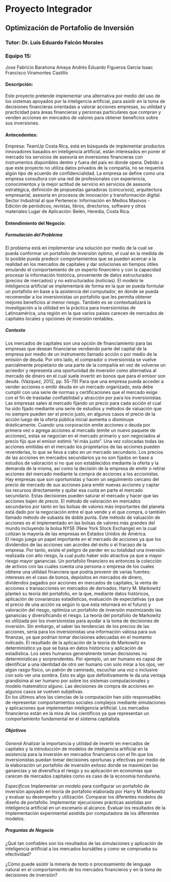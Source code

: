 # Proyecto Integrador
## Optimización de Portafolio de Inversión

### Tutor: Dr. Luis Eduardo Falcón Morales

### Equipo 15:
Jose Fabricio Barahona Amaya 
Andrés Eduardo Figueroa García 
Isaac Francisco Viramontes Castillo 

#### Descripción:
Este proyecto pretende implementar una alternativa por medio del uso de los sistemas apoyados por la inteligencia artificial, para asistir en la toma de decisiones financieras orientadas a valorar acciones empresas, su utilidad y practicidad para áreas financieras y personas particulares que compran y venden acciones en mercados de valores para obtener beneficios sobre sus inversiones. 

#### Antecedentes:
Empresa: TeamUp Costa Rica, está en búsqueda de implementar productos innovadores basados en inteligencia artificial, están interesados en poner el mercado los servicios de asesoría en inversiones financieras con instrumentos disponibles dentro y fuera del país en donde opera. Debido a que este proyecto no utiliza datos privados de la compañía, no se requerirá algún tipo de acuerdo de confidencialidad. La empresa se define como una empresa consultora con una red de profesionales con experiencia, conocimientos y la mejor actitud de servicio en servicios de asesoría estratégica, definición de propuestas ganadoras (concursos), arquitectura empresarial, asesoría en procesos de innovación y transformación digital. 
Sector Industrial al que Pertenece: Información en Medios Masivos - Edición de periódicos, revistas, libros, directorios, software y otros materiales 
Lugar de Aplicación: Belén, Heredia, Costa Rica. 

#### Entendimiento del Negocio:
##### Formulación del Problema 
El problema está en implementar una solución por medio de la cual se pueda conformar un portafolio de inversión óptimo, el cual en la medida de lo posible pueda predecir comportamientos que se pueden acercar a la realidad en los mercados de capitales y dar soluciones en tiempos útiles emulando el comportamiento de un experto financiero y con la capacidad procesar la información histórica, proveniente de datos estructurados (precios de mercados) y no estructurados (noticias). El modelo te inteligencia artificial se implementará de forma en la que se pueda formular un portafolio en base a la asistencia del computador, en donde se pueda recomendar a los inversionistas un portafolio que les permita obtener mejores beneficios al menor riesgo. También es se contextualizará la investigación a la utilidad en la práctica para inversionistas de Latinoamérica, una región en la que varios países carecen de mercados de capitales locales y opciones de inversión rentables. 

##### Contexto 
Los mercados de capitales son una opción de financiamiento para las empresas que desean financiarse vendiendo parte del capital de la empresa por medio de un instrumento llamado acción o por medio de la emisión de deuda. Por otro lado, el comprador o inversionista se vuelve parcialmente propietario de una parte de la compañía en vez de volverse un acreedor y representa una oportunidad de inversión como alternativa al mercado de dinero en el cual suele invertir en bonos que para el emisor son deuda. (Vázquez, 2012, pp. 55-79) 
Para que una empresa pueda acceder a vender acciones o emitir deuda en un mercado organizado, esta debe cumplir con una serie de normas y certificaciones que el mercado exige con el fin de trasladar confiabilidad y atracción por para los inversionistas. Las empresas salen al mercado fijando un precio para cada acción el cual ha sido fijado mediante una serie de estudios y métodos de valuación que no siempre pueden ser el precio justo, en algunos casos el precio de la acción luego de la oferta pública inicial aumenta o disminuye drásticamente. 
Cuando una corporación emite acciones o deuda por primera vez o agrega acciones al mercado (emite un nuevo paquete de acciones), estas se negocian en el mercado primario y son negociados al precio fijo que el emisor estimó “el más justo”. Una vez colocadas todas las acciones emitidas en el mercado los propietarios de las acciones pueden revenderlas, lo que se lleva a cabo en un mercado secundario. 
Los precios de las acciones en mercados secundarios ya no son fijados en base a estudios de valoración si no que son establecidos mediante la oferta y la demanda de la misma, así como la decisión de la empresa de emitir o retirar acciones del mercado mediante la compra de acciones a los accionistas. Hay empresas que son oportunistas y hacen un seguimiento cercano del precio de mercado de sus acciones para emitir nuevas acciones y captar los recursos directamente y quitar esa cuota en parte el mercado secundario. Estas decisiones pueden saturar el mercado y hacer que las acciones bajen de precio. 
El método de valoración en mercados secundarios por tanto en las bolsas de valores más importantes del planeta está dado por la negociación entre el que vende y el que compra, o también llamado método de subasta de doble punta. Este método de valuación de acciones es el implementado en las bolsas de valores más grandes del mundo incluyendo la bolsa NYSE (New York Stock Exchange) en la cual cotizan la mayoría de las empresas en Estados Unidos de América.  
El riesgo juega un papel importante en el mercado de acciones ya que los dividendos de las acciones van acordes del éxito o el fracaso de la empresa. Por tanto, existe el peligro de perder en su totalidad una inversión realizada con alto riesgo, la cual pudo haber sido atractiva ya que a mayor riesgo mayor ganancias. 
Un portafolio financiero es entonces la colección de activos con las cuales cuenta una persona o empresa de los cuales obtiene una utilidad financiera que podría provenir de varias fuentes: intereses en el caso de bonos, depósitos en mercados de dinero, dividendos pagados por acciones en mercados de capitales, la venta de acciones o transacciones en mercados de derivados. 
Harry M. Markowitz planteó su teoría del portafolio, en la que, mediante datos históricos, aplicación de covarianzas estadísticas, evaluación de expectativas (ya que el precio de una acción va según lo que esta retornará en el futuro) y valoración del riesgo, optimiza un portafolio de inversión maximizando las ganancias y diversificando el riesgo. 
La teoría del portafolio de Markowitz es utilizada por los inversionistas para ayudar a la toma de decisiones de inversión. Sin embargo, el saber las tendencias de los precios de las acciones, sería para los inversionistas una información valiosa para sus finanzas, ya que podrían tomar decisiones adecuadas en el momento indicado. El resultado de la aplicación de la teoría de Markowitz es determinístico ya que se basa en datos históricos y aplicación de estadística. 
Los seres humanos generalmente toman decisiones no determinísticas y sorprendentes. Por ejemplo, un ser humano es capaz de identificar a una identidad de otro ser humano con solo mirar a los ojos, ver algún rasgo físico, un patrón de caminado, escuchar una voz o inclusive con solo ver una sombra. Esto es algo que definitivamente le da una ventaja grandísima al ser humano por sobre los sistemas computacionales y modelo matemático alguno. Las decisiones de compra de acciones en algunos casos se vuelven subjetivas.  
En los últimos años las ciencias de la computación han sido responsables de representar comportamientos sociales complejos mediante simulaciones y aplicaciones que implementan inteligencia artificial. Los mercados financieros están en la mira de los científicos ya que representan un comportamiento fundamental en el sistema capitalista. 

##### Objetivos
*General*
Analizar la importancia y utilidad de invertir en mercados de capitales y la introducción de modelos de inteligencia artificial en la asistencia para la inversión en mercados financieros con el fin que los inversionistas puedan tomar decisiones oportunas y efectivas por medio de la elaboración un portafolio de inversión exitoso donde se maximizan las ganancias y se diversifica el riesgo y su aplicación en economías que carecen de mercados capitales como es caso de la economía hondureña. 

*Específicos*
Implementar un modelo para configurar un portafolio de inversión apoyado en teoría de portafolio elaborada por Harry M. Markowitz y evaluar su desempeño y utilización. 
Comparar los diferentes modelos de diseño de portafolio. 
Implementar ejecuciones prácticas asistidas por inteligencia artificial en un escenario al alcance. 
Evaluar los resultados de la implementación experimental asistida por computadora de los diferentes modelos. 

##### Preguntas de Negocio
¿Qué tan confiables son los resultados de las simulaciones y aplicación de inteligencia artificial a los mercados bursátiles y como se comprueba su efectividad? 

¿Cómo puede asistir la minería de texto o procesamiento de lenguaje natural en el comportamiento de los mercados financieros y en la toma de decisiones de inversión? 
